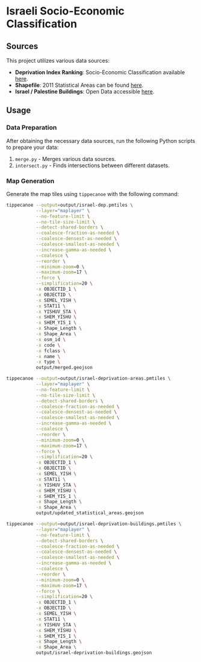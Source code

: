 # Israeli Socio-Economic Classification

## Sources

This project utilizes various data sources:

-   **Deprivation Index Ranking**: Socio-Economic Classification available [here](https://www.cbs.gov.il/en/publications/Pages/2023/socio-2019-e.aspx).
-   **Shapefile**: 2011 Statistical Areas can be found [here](https://www.cbs.gov.il/he/publications/Pages/2022/%D7%A7%D7%98%D7%9C%D7%95%D7%92.aspx).
-   **Israel / Palestine Buildings**: Open Data accessible [here](https://download.geofabrik.de/asia/israel-and-palestine.html).

## Usage

### Data Preparation

After obtaining the necessary data sources, run the following Python scripts to prepare your data:

1. `merge.py` - Merges various data sources.
2. `intersect.py` - Finds intersections between different datasets.

### Map Generation

Generate the map tiles using `tippecanoe` with the following command:

```bash
tippecanoe --output=output/israel-dep.pmtiles \
           --layer="maplayer" \
           --no-feature-limit \
           --no-tile-size-limit \
           --detect-shared-borders \
           --coalesce-fraction-as-needed \
           --coalesce-densest-as-needed \
           --coalesce-smallest-as-needed \
           --increase-gamma-as-needed \
           --coalesce \
           --reorder \
           --minimum-zoom=0 \
           --maximum-zoom=17 \
           --force \
           --simplification=20 \
           -x OBJECTID_1 \
           -x OBJECTID \
           -x SEMEL_YISH \
           -x STAT11 \
           -x YISHUV_STA \
           -x SHEM_YISHU \
           -x SHEM_YIS_1 \
           -x Shape_Length \
           -x Shape_Area \
           -x osm_id \
           -x code \
           -x fclass \
           -x name \
           -x type \
           output/merged.geojson
```

```bash
tippecanoe --output=output/israel-deprivation-areas.pmtiles \
           --layer="maplayer" \
           --no-feature-limit \
           --no-tile-size-limit \
           --detect-shared-borders \
           --coalesce-fraction-as-needed \
           --coalesce-densest-as-needed \
           --coalesce-smallest-as-needed \
           --increase-gamma-as-needed \
           --coalesce \
           --reorder \
           --minimum-zoom=0 \
           --maximum-zoom=17 \
           --force \
           --simplification=20 \
           -x OBJECTID_1 \
           -x OBJECTID \
           -x SEMEL_YISH \
           -x STAT11 \
           -x YISHUV_STA \
           -x SHEM_YISHU \
           -x SHEM_YIS_1 \
           -x Shape_Length \
           -x Shape_Area \
           output/updated_statistical_areas.geojson
```

```bash
tippecanoe --output=output/israel-deprivation-buildings.pmtiles \
           --layer="maplayer" \
           --no-feature-limit \
           --detect-shared-borders \
           --coalesce-fraction-as-needed \
           --coalesce-densest-as-needed \
           --coalesce-smallest-as-needed \
           --increase-gamma-as-needed \
           --coalesce \
           --reorder \
           --minimum-zoom=0 \
           --maximum-zoom=17 \
           --force \
           --simplification=20 \
           -x OBJECTID_1 \
           -x OBJECTID \
           -x SEMEL_YISH \
           -x STAT11 \
           -x YISHUV_STA \
           -x SHEM_YISHU \
           -x SHEM_YIS_1 \
           -x Shape_Length \
           -x Shape_Area \
           output/israel-deprivation-buildings.geojson
```

